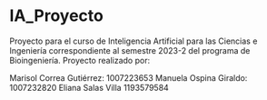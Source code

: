 # IA_Proyecto
Proyecto para el curso de Inteligencia Artificial para las Ciencias e Ingeniería correspondiente al semestre 2023-2 del programa de Bioingeniería. 
Proyecto realizado por:

Marisol Correa Gutiérrez: 1007223653
Manuela Ospina Giraldo: 1007232820
Eliana Salas Villa 1193579584

